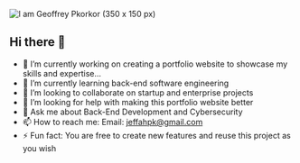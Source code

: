 ![I am Geoffrey Pkorkor (350 x 150 px)](https://github.com/user-attachments/assets/397c37d7-f0ca-487c-93ae-4fcf90003911)



## Hi there 👋

<!--
**devSec-Jeff/devsec-jeff** is a ✨ _special_ ✨ repository because its `README.md` (this file) appears on your GitHub profile.
-->

- 🔭 I’m currently working on creating a portfolio website to showcase my skills and expertise...
- 🌱 I’m currently learning back-end software engineering
- 👯 I’m looking to collaborate on startup and enterprise projects
- 🤔 I’m looking for help with making this portfolio website better
- 💬 Ask me about Back-End Development and Cybersecurity
- 📫 How to reach me: Email: jeffahpk@gmail.com
- ⚡ Fun fact: You are free to create new features and reuse this project as you wish

